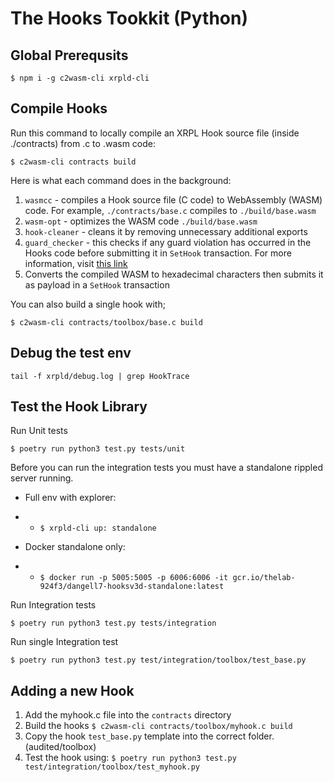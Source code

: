 # The Hooks Tookkit (Python)

## Global Prerequsits

`$ npm i -g c2wasm-cli xrpld-cli`

## Compile Hooks

Run this command to locally compile an XRPL Hook source file (inside ./contracts) from .c to .wasm code:

`$ c2wasm-cli contracts build`

Here is what each command does in the background:
1. `wasmcc` - compiles a Hook source file (C code) to WebAssembly (WASM) code. For example, `./contracts/base.c` compiles to `./build/base.wasm`
2. `wasm-opt` - optimizes the WASM code `./build/base.wasm`
3. `hook-cleaner` - cleans it by removing unnecessary additional exports
4. `guard_checker` - this checks if any guard violation has occurred in the Hooks code before submitting it in `SetHook` transaction. For more information, visit [this link](https://xrpl-hooks.readme.io/docs/loops-and-guarding)
5. Converts the compiled WASM to hexadecimal characters then submits it as payload in a `SetHook` transaction

You can also build a single hook with;

`$ c2wasm-cli contracts/toolbox/base.c build`

## Debug the test env

`tail -f xrpld/debug.log | grep HookTrace`

## Test the Hook Library

Run Unit tests

`$ poetry run python3 test.py tests/unit`

Before you can run the integration tests you must have a standalone rippled server running.

- Full env with explorer:

- - `$ xrpld-cli up: standalone`

- Docker standalone only:

- - `$ docker run -p 5005:5005 -p 6006:6006 -it gcr.io/thelab-924f3/dangell7-hooksv3d-standalone:latest`

Run Integration tests

`$ poetry run python3 test.py tests/integration`

Run single Integration test

`$ poetry run python3 test.py test/integration/toolbox/test_base.py`

## Adding a new Hook

1. Add the myhook.c file into the `contracts` directory
4. Build the hooks `$ c2wasm-cli contracts/toolbox/myhook.c build`
3. Copy the hook `test_base.py` template into the correct folder. (audited/toolbox)
4. Test the hook using:
`$ poetry run python3 test.py test/integration/toolbox/test_myhook.py`